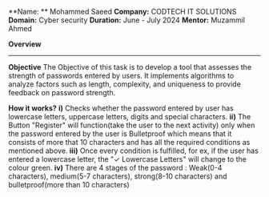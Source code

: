 **Name: ** Mohammed Saeed
**Company:** CODTECH IT SOLUTIONS
**Domain:** Cyber security 
**Duration:** June - July 2024
**Mentor:** Muzammil Ahmed

**Overview**
________________________________________________________________________________________________________________________________________________________________________________________________________________________________________________________________________________

**Objective**
The Objective of this task is to develop a tool that assesses the strength of passwords entered by users. It implements algorithms to analyze factors such as length, complexity, and uniqueness to provide feedback on password strength.

**How it works?**
**i)** Checks whether the password entered by user has lowercase letters, uppercase letters, digits and special characters. 
**ii)** The Button "Register" will function(take the user to the next activity) only when the password entered by the user is Bulletproof which means that it consists of more that 10 characters and has all the required conditions as mentioned above.
**iii)** Once every condition is fulfilled, for ex, if the user has entered a lowercase letter, the "✓ Lowercase Letters" will change to the colour green. 
**iv)** There are 4 stages of the password : Weak(0-4 characters), medium(5-7 characters), strong(8-10 characters) and bulletproof(more than 10 characters)


